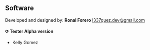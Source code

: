 ## Software
Developed and designed by: **Ronal Forero** <l337quez.dev@gmail.com>


#### ⟳ Tester Alpha version 
- Kelly Gomez